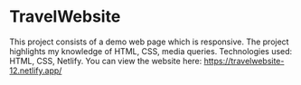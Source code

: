 # TravelWebsite
This project consists of a demo web page which is responsive. 
The project highlights my knowledge of HTML, CSS, media queries. 
Technologies used: HTML, CSS, Netlify.
You can view the website here: https://travelwebsite-12.netlify.app/
